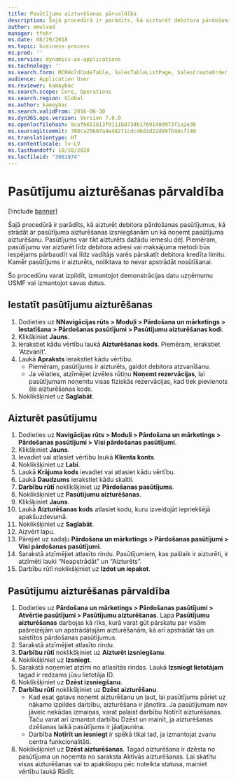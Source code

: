 ```yaml
---
title: Pasūtījumu aizturēšanas pārvaldība
description: Šajā procedūrā ir parādīts, kā aizturēt debitora pārdošanas pasūtījumus, kā strādāt ar pasūtījuma aizturēšanas izsniegšanām un kā noņemt pasūtījuma aizturēšanu.
author: omulvad
manager: tfehr
ms.date: 08/29/2018
ms.topic: business-process
ms.prod: ''
ms.service: dynamics-ax-applications
ms.technology: ''
ms.search.form: MCRHoldCodeTable, SalesTableListPage, SalesCreateOrder, SalesTable, MCRHoldCodeTrans, MCRHoldCheckOutOverride, MCRHoldCodeTable, MCRItemListCopying, MCRItemListTable, MCROMHoldList
audience: Application User
ms.reviewer: kamaybac
ms.search.scope: Core, Operations
ms.search.region: Global
ms.author: kamaybac
ms.search.validFrom: 2016-06-30
ms.dyn365.ops.version: Version 7.0.0
ms.openlocfilehash: 9caf6651813f0111b873db1769140d973f1a2e3b
ms.sourcegitcommit: 708ca25687a4e48271cdcd6d2d22d99fb94cf140
ms.translationtype: HT
ms.contentlocale: lv-LV
ms.lasthandoff: 10/10/2020
ms.locfileid: "3981974"
---
```

# <a name="manage-order-holds"></a>Pasūtījumu aizturēšanas pārvaldība

[!include [banner](../../includes/banner.md)]

Šajā procedūrā ir parādīts, kā aizturēt debitora pārdošanas pasūtījumus, kā strādāt ar pasūtījuma aizturēšanas izsniegšanām un kā noņemt pasūtījuma aizturēšanu. Pasūtījums var tikt aizturēts dažādu iemeslu dēļ. Piemēram, pasūtījumu var aizturēt līdz debitora adresi vai maksājuma metodi būs iespējams pārbaudīt vai līdz vadītājs varēs pārskatīt debitora kredīta limitu. Kamēr pasūtījums ir aizturēts, noliktava to nevar apstrādāt nosūtīšanai. 

Šo procedūru varat izpildīt, izmantojot demonstrācijas datu uzņēmumu USMF vai izmantojot savus datus.


## <a name="set-up-order-holds"></a>Iestatīt pasūtījumu aizturēšanas
1. Dodieties uz **NNavigācijas rūts > Moduļi > Pārdošana un mārketings > Iestatīšana > Pārdošanas pasūtījumi > Pasūtījumu aizturēšanas kodi**.
2. Klikšķiniet **Jauns**.
3. Ierakstiet kādu vērtību laukā **Aizturēšanas kods**. Piemēram, ierakstiet 'Atzvanīt'.  
4. Laukā **Apraksts** ierakstiet kādu vērtību.
    - Piemēram, pasūtījums ir aizturēts, gaidot debitora atzvanīšanu.  
    - Ja vēlaties, atzīmējiet izvēles rūtiņu **Noņemt rezervācijas**, lai pasūtījumam noņemtu visas fiziskās rezervācijas, kad tiek pievienots šis aizturēšanas kods.  
5. Noklikšķiniet uz **Saglabāt**.

## <a name="place-order-on-hold"></a>Aizturēt pasūtījumu
1. Dodieties uz **Navigācijas rūts > Moduļi > Pārdošana un mārketings > Pārdošanas pasūtījumi > Visi pārdošanas pasūtījumi**.
2. Klikšķiniet **Jauns**.
3. Ievadiet vai atlasiet vērtību laukā **Klienta konts**.
4. Noklikšķiniet uz **Labi**.
5. Laukā **Krājuma kods** ievadiet vai atlasiet kādu vērtību.
6. Laukā **Daudzums** ierakstiet kādu skaitli.
7. **Darbību rūtī** noklikšķiniet uz **Pārdošanas pasūtījums**.
8. Noklikšķiniet uz **Pasūtījumu aizturēšanas**.
9. Klikšķiniet **Jauns**.
10. Laukā **Aizturēšanas kods** atlasiet kodu, kuru izveidojāt iepriekšējā apakšuzdevumā.
11. Noklikšķiniet uz **Saglabāt**.
12. Aizvērt lapu.
13. Pārejiet uz sadaļu **Pārdošana un mārketings > Pārdošanas pasūtījumi > Visi pārdošanas pasūtījumi**.
14. Sarakstā atzīmējiet atlasīto rindu. Pasūtījumiem, kas pašlaik ir aizturēti, ir atzīmēti lauki “Neapstrādāt” un “Aizturēts”.
15. Darbību rūtī noklikšķiniet uz **Izdot un iepakot**.

## <a name="manage-order-holds"></a>Pasūtījumu aizturēšanas pārvaldība
1. Dodieties uz **Pārdošana un mārketings > Pārdošanas pasūtījumi > Atvērtie pasūtījumi > Pasūtījumu aizturēšanas**. Lapa **Pasūtījumu aizturēšanas** darbojas kā rīks, kurā varat gūt pārskatu par visām pašreizējām un apstrādātajām aizturēšanām, kā arī apstrādāt tās un saistītos pārdošanas pasūtījumus.     
2. Sarakstā atzīmējiet atlasīto rindu.
3. **Darbību rūtī** noklikšķiniet uz **Aizturēt izsniegšanu**.
4. Noklikšķiniet uz **Izsniegt**.
5. Sarakstā noņemiet atzīmi no atlasītās rindas. Laukā **Izsniegt lietotājam** tagad ir redzams jūsu lietotāja ID.   
6. Noklikšķiniet uz **Dzēst izsniegšanu**.
7. **Darbību rūtī** noklikšķiniet uz **Dzēst aizturēšanu**.
    - Kad esat gatavs noņemt aizturēšanu un ļaut, lai pasūtījums pāriet uz nākamo izpildes darbību, aizturēšana ir jānotīra. Ja pasūtījumam nav jāveic nekādas izmaiņas, varat palaist darbību Notīrīt aizturēšanas. Taču varat arī izmantot darbību Dzēst un mainīt, ja aizturēšanas dzēšanas laikā pasūtījums ir jāatjaunina.      
    - Darbība **Notīrīt un iesniegt** ir spēkā tikai tad, ja izmantojat zvanu centra funkcionalitāti.  
8. Noklikšķiniet uz **Dzēst aizturēšanas**. Tagad aizturēšana ir dzēsta no pasūtījuma un noņemta no saraksta Aktīvās aizturēšanas. Lai skatītu visas aizturēšanas vai to apakškopu pēc noteikta statusa, mainiet vērtību laukā Rādīt.     

